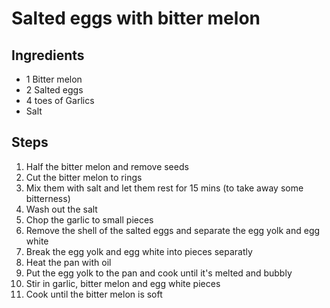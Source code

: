 # Salted eggs with bitter melon

## Ingredients

- 1 Bitter melon
- 2 Salted eggs
- 4 toes of Garlics
- Salt

## Steps

1. Half the bitter melon and remove seeds
1. Cut the bitter melon to rings
1. Mix them with salt and let them rest for 15 mins (to take away some bitterness)
1. Wash out the salt
1. Chop the garlic to small pieces
1. Remove the shell of the salted eggs and separate the egg yolk and egg white
1. Break the egg yolk and egg white into pieces separatly
1. Heat the pan with oil
1. Put the egg yolk to the pan and cook until it's melted and bubbly
1. Stir in garlic, bitter melon and egg white pieces
1. Cook until the bitter melon is soft
